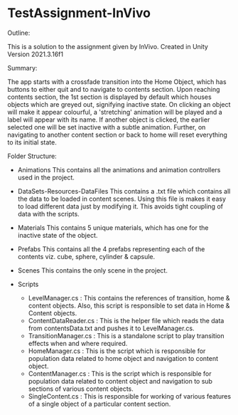 # TestAssignment-InVivo

Outline:

This is a solution to the assignment given by InVivo.
Created in Unity Version 2021.3.16f1

Summary:

The app starts with a crossfade transition into the Home Object, which has buttons to either quit and to navigate to contents section. Upon reaching contents section, the 1st section is displayed by default which houses objects which are greyed out, signifying inactive state. On clicking an object will make it appear colourful, a 'stretching' animation will be played and a label will appear with its name. If another object is clicked, the earlier selected one will be set inactive with a subtle animation. Further, on navigating to another content section or back to home will reset everything to its initial state.

Folder Structure:

- Animations
  This contains all the animations and animation controllers used in the project.

- DataSets-Resources-DataFiles
  This contains a .txt file which contains all the data to be loaded in content scenes. Using this file is makes it easy to load different data just by modifying it. This avoids tight coupling of data with the scripts.

- Materials
  This contains 5 unique materials, which has one for the inactive state of the object.

- Prefabs
  This contains all the 4 prefabs representing each of the contents viz. cube, sphere, cylinder & capsule.

- Scenes
  This contains the only scene in the project.

- Scripts
  - LevelManager.cs : This contains the references of transition, home & content objects. Also, this script is responsible to set data in Home & Content objects.
  - ContentDataReader.cs : This is the helper file which reads the data from contentsData.txt and pushes it to LevelManager.cs.
  - TransitionManager.cs : This is a standalone script to play transition effects when and where required.
  - HomeManager.cs : This is the script which is responsible for population data related to home object and navigation to content object.
  - ContentManager.cs : This is the script which is responsible for population data related to content object and navigation to sub sections of various content objects.
  - SingleContent.cs : This is responsible for working of various features of a single object of a particular content section.

